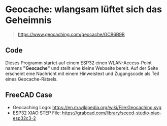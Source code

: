 # Geocache: wlangsam lüftet sich das Geheimnis 

> https://www.geocaching.com/geocache/GCB6B9B

## Code
Dieses Programm startet auf einem ESP32 einen WLAN-Access-Point namens **"Geocache"** und stellt eine kleine Webseite bereit.
Auf der Seite erscheint eine Nachricht mit einem Hinweistext und Zugangscode als Teil eines Geocache-Rätsels.

## FreeCAD Case
- Geocaching Logo: https://en.m.wikipedia.org/wiki/File:Geocaching.svg
- ESP32 XIAO STEP File: https://grabcad.com/library/seeed-studio-xiao-esp32c3-2
